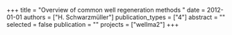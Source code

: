 +++
title = "Overview of common well regeneration methods "
date = 2012-01-01
authors = ["H. Schwarzmüller"]
publication_types = ["4"]
abstract = ""
selected = false
publication = ""
projects = ["wellma2"]
+++

